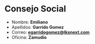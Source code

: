 # Consejo Social

- Nombre: **Emiliano**
- Apellidos: **Garrido Gomez**
- Correo: **<egarridogomez@lksnext.com>**
- Oficina: **Zamudio**
